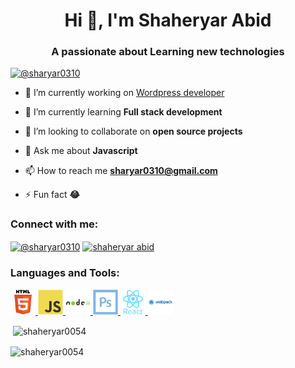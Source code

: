 <h1 align="center">Hi 👋, I'm Shaheryar Abid</h1>
<h3 align="center">A passionate about Learning new technologies</h3>

<p align="left"> <a href="https://twitter.com/@sharyar0310" target="blank"><img src="https://img.shields.io/twitter/follow/@sharyar0310?logo=twitter&style=for-the-badge" alt="@sharyar0310" /></a> </p>

- 🔭 I’m currently working on [Wordpress developer](https://deshole.com/?v=a7be1bf8ea66)

- 🌱 I’m currently learning **Full stack development**

- 👯 I’m looking to collaborate on **open source projects**

- 💬 Ask me about **Javascript**

- 📫 How to reach me **sharyar0310@gmail.com**

- ⚡ Fun fact **😂**

<h3 align="left">Connect with me:</h3>
<p align="left">
<a href="https://twitter.com/@sharyar0310" target="blank"><img align="center" src="https://raw.githubusercontent.com/rahuldkjain/github-profile-readme-generator/master/src/images/icons/Social/twitter.svg" alt="@sharyar0310" height="30" width="40" /></a>
<a href="https://linkedin.com/in/shaheryar abid" target="blank"><img align="center" src="https://raw.githubusercontent.com/rahuldkjain/github-profile-readme-generator/master/src/images/icons/Social/linked-in-alt.svg" alt="shaheryar abid" height="30" width="40" /></a>
</p>

<h3 align="left">Languages and Tools:</h3>
<p align="left"> <a href="https://www.w3.org/html/" target="_blank" rel="noreferrer"> <img src="https://raw.githubusercontent.com/devicons/devicon/master/icons/html5/html5-original-wordmark.svg" alt="html5" width="40" height="40"/> </a> <a href="https://developer.mozilla.org/en-US/docs/Web/JavaScript" target="_blank" rel="noreferrer"> <img src="https://raw.githubusercontent.com/devicons/devicon/master/icons/javascript/javascript-original.svg" alt="javascript" width="40" height="40"/> </a> <a href="https://nodejs.org" target="_blank" rel="noreferrer"> <img src="https://raw.githubusercontent.com/devicons/devicon/master/icons/nodejs/nodejs-original-wordmark.svg" alt="nodejs" width="40" height="40"/> </a> <a href="https://www.photoshop.com/en" target="_blank" rel="noreferrer"> <img src="https://raw.githubusercontent.com/devicons/devicon/master/icons/photoshop/photoshop-line.svg" alt="photoshop" width="40" height="40"/> </a> <a href="https://reactjs.org/" target="_blank" rel="noreferrer"> <img src="https://raw.githubusercontent.com/devicons/devicon/master/icons/react/react-original-wordmark.svg" alt="react" width="40" height="40"/> </a> <a href="https://webpack.js.org" target="_blank" rel="noreferrer"> <img src="https://raw.githubusercontent.com/devicons/devicon/d00d0969292a6569d45b06d3f350f463a0107b0d/icons/webpack/webpack-original-wordmark.svg" alt="webpack" width="40" height="40"/> </a> </p>

<p>&nbsp;<img align="center" src="https://github-readme-stats.vercel.app/api?username=shaheryar0054&show_icons=true&locale=en" alt="shaheryar0054" /></p>

<p><img align="center" src="https://github-readme-streak-stats.herokuapp.com/?user=shaheryar0054&" alt="shaheryar0054" /></p>

